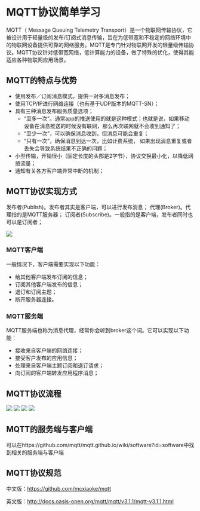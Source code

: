 # MQTT协议简单学习 #

MQTT（ Message Queuing Telemetry Transport）是一个物联网传输协议，它被设计用于轻量级的发布/订阅式消息传输，旨在为低带宽和不稳定的网络环境中的物联网设备提供可靠的网络服务。MQTT是专门针对物联网开发的轻量级传输协议。MQTT协议针对低带宽网络，低计算能力的设备，做了特殊的优化，使得其能适应各种物联网应用场景。

## MQTT的特点与优势 ##

- 使用发布／订阅消息模式，提供一对多消息发布；
- 使用TCP/IP进行网络连接（也有基于UDP版本的MQTT-SN）；
- 具有三种消息发布服务质量选项；
  - “至多一次”。通常app的推送使用的就是这种模式；也就是说，如果移动设备在消息推送的时候没有联网，那么再次联网就不会收到通知了；
  - “至少一次”，可以确保消息收到，但消息可能会重复；
  - “只有一次”，确保消息到达一次，比如计费系统， 如果出现消息重复或者丢失会导致系统结果不正确的问题；
- 小型传输，开销很小（固定长度的头部是2字节），协议交换最小化，以降低网络流量；
- 通知有关各方客户端异常中断的机制；

## MQTT协议实现方式 ##

发布者(Publish)。发布者其实是客户端，可以进行发布消息；
代理(Broker)。代理指的是MQTT服务器；
订阅者(Subscribe)。一般指的是客户端，发布者同时也可以是订阅者；

<img src="https://raw.githubusercontent.com/guanzhenxing/build-the-iot-platform/master/resources/mqtt-0.png"/>

### MQTT客户端 ###

一般情况下，客户端需要实现以下功能：

- 给其他客户端发布订阅的信息；
- 订阅其他客户端发布的信息；
- 退订和订阅主题；
- 断开服务器连接。

### MQTT服务端 ###

MQTT服务端也称为消息代理，经常你会听到broker这个词。它可以实现以下功能：

- 接收来自客户端的网络连接；
- 接受客户发布的应用信息；
- 处理来自客户端主题订阅和退订请求；
- 向订阅的客户端转发应用程序消息；

## MQTT协议流程 ##

<img src="https://raw.githubusercontent.com/guanzhenxing/build-the-iot-platform/master/resources/mqtt-flow-diagram.png"/>

<img src="https://raw.githubusercontent.com/guanzhenxing/build-the-iot-platform/master/resources/mqtt-qs0-flow-diagram.png"/>

<img src="https://raw.githubusercontent.com/guanzhenxing/build-the-iot-platform/master/resources/mqtt-qs1-flow-diagram.png"/>

<img src="https://raw.githubusercontent.com/guanzhenxing/build-the-iot-platform/master/resources/mqtt-qs2-flow-diagram.png"/>

## MQTT的服务端与客户端 ##

可以在https://github.com/mqtt/mqtt.github.io/wiki/software?id=software中找到相关的服务端与客户端

## MQTT协议规范 ##

中文版：https://github.com/mcxiaoke/mqtt

英文版：http://docs.oasis-open.org/mqtt/mqtt/v3.1.1/mqtt-v3.1.1.html
